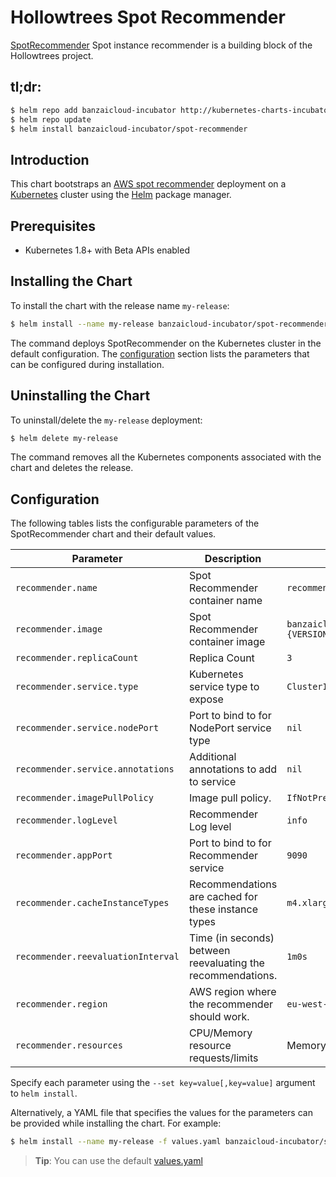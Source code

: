 # Hollowtrees Spot Recommender

[SpotRecommender](https://github.com/banzaicloud/spot-recommender) Spot instance recommender is a building block of the Hollowtrees project. 

## tl;dr:

```bash
$ helm repo add banzaicloud-incubator http://kubernetes-charts-incubator.banzaicloud.com
$ helm repo update
$ helm install banzaicloud-incubator/spot-recommender
```

## Introduction

This chart bootstraps an [AWS spot recommender](https://github.com/banzaicloud/banzai-charts/incubator/spot-recommender) deployment on a [Kubernetes](http://kubernetes.io) cluster using the [Helm](https://helm.sh) package manager.

## Prerequisites

- Kubernetes 1.8+ with Beta APIs enabled

## Installing the Chart

To install the chart with the release name `my-release`:

```bash
$ helm install --name my-release banzaicloud-incubator/spot-recommender
```

The command deploys SpotRecommender on the Kubernetes cluster in the default configuration. The [configuration](#configuration) section lists the parameters that can be configured during installation.

## Uninstalling the Chart

To uninstall/delete the `my-release` deployment:

```bash
$ helm delete my-release
```

The command removes all the Kubernetes components associated with the chart and deletes the release.

## Configuration

The following tables lists the configurable parameters of the SpotRecommender chart and their default values.

|               Parameter             |                          Description                         |                   Default                   |
| ----------------------------------- | ------------------------------------------------------------ | ------------------------------------------- |
| `recommender.name`                  | Spot Recommender container name                              | `recommender`                               |
| `recommender.image`                 | Spot Recommender container image                             | `banzaicloud/spot-recommender:{VERSION}`     |
| `recommender.replicaCount`          | Replica Count                                                | `3`                                         |
| `recommender.service.type`          | Kubernetes service type to expose                            | `ClusterIP`                                 |
| `recommender.service.nodePort`      | Port to bind to for NodePort service type                    | `nil`                                       |
| `recommender.service.annotations`   | Additional annotations to add to service                     | `nil`                                       |
| `recommender.imagePullPolicy`       | Image pull policy.                                           | `IfNotPresent`                              |
| `recommender.logLevel`              | Recommender Log level                                        | `info`                                      |
| `recommender.appPort`               | Port to bind to for Recommender service                      | `9090`                                      |
| `recommender.cacheInstanceTypes`    | Recommendations are cached for these instance types          | `m4.xlarge,m5.xlarge,c5.xlarge`             |
| `recommender.reevaluationInterval`  | Time (in seconds) between reevaluating the recommendations.  | `1m0s`                                      |
| `recommender.region`                | AWS region where the recommender should work.                | `eu-west-1`                                 |
| `recommender.resources`             | CPU/Memory resource requests/limits                          | Memory: `256Mi`, CPU: `100m`                |

Specify each parameter using the `--set key=value[,key=value]` argument to `helm install`. 

Alternatively, a YAML file that specifies the values for the parameters can be provided while installing the chart. For example:

```bash
$ helm install --name my-release -f values.yaml banzaicloud-incubator/spot-recommender
```

> **Tip**: You can use the default [values.yaml](values.yaml)


```
